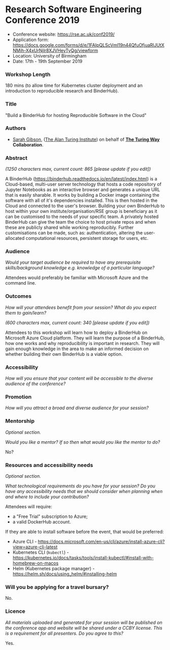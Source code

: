 # Research Software Engineering Conference 2019

* Conference website: https://rse.ac.uk/conf2019/
* Application form: https://docs.google.com/forms/d/e/1FAIpQLScVml19n44QfuOfjuaRlJUtXNMih-X4xUrNjlr8XJVHeyTyQg/viewform
* Location: University of Birmingham
* Date: 17th - 19th September 2019

### Workshop Length

180 mins (to allow time for Kubernetes cluster deployment and an introduction to reproducible research and BinderHub).

### Title

"Build a BinderHub for hosting Reproducible Software in the Cloud"

### Authors

* [Sarah Gibson](https://www.turing.ac.uk/people/researchers/sarah-gibson), ([The Alan Turing Institute](https://www.turing.ac.uk/)) on behalf of **[The Turing Way](https://github.com/alan-turing-institute/the-turing-way) Collaboration**.

### Abstract

_(1250 characters max, current count: 865 [please update if you edit])_

A BinderHub (https://binderhub.readthedocs.io/en/latest/index.html) is a Cloud-based, multi-user server technology that hosts a code repository of Jupyter Notebooks as an interactive browser and generates a unique URL that is easily sharable.
It works by building a Docker image containing the software with all of it's dependencies installed.
This is then hosted in the Cloud and connected to the user's browser.
Building your own BinderHub to host within your own institute/organisation/RSE group is beneficiary as it can be customised to the needs of your specific team.
A privately hosted BinderHub can give the team the choice to host private repos and when these are publicly shared while working reproducibly.
Further customisations can be made, such as: authentication, altering the user-allocated computational resources, persistent storage for users, etc.

### Audience

_Would your target audience be required to have any prerequisite skills/background knowledge e.g. knowledge of a particular language?_

Attendees would preferably be familiar with Microsoft Azure and the command line.

### Outcomes

_How will your attendees benefit from your session? What do you expect them to gain/learn?_

_(600 characters max, current count: 340 [please update if you edit])_

Attendees to this workshop will learn how to deploy a BinderHub on Microsoft Azure Cloud platform.
They will learn the purpose of a BinderHub, how one works and why reproducibility is important in research.
They will gain enough knowledge in the area to make an informed decision on whether building their own BinderHub is a viable option.

### Accessibility

_How will you ensure that your content will be accessible to the diverse audience of the conference?_

### Promotion

_How will you attract a broad and diverse audience for your session?_

### Mentorship

_Optional section._

_Would you like a mentor? If so then what would you like the mentor to do?_

No?

### Resources and accessibility needs

_Optional section._

_What technological requirements do you have for your session? Do you have any accessibility needs that we should consider when planning when and where to include your contribution?_

Attendees will require:
* a "Free Trial" subscription to Azure;
* a valid DockerHub account.

If they are able to install software before the event, that would be preferred:
* Azure CLI - https://docs.microsoft.com/en-us/cli/azure/install-azure-cli?view=azure-cli-latest
* Kubernetes CLI (`kubectl`) - https://kubernetes.io/docs/tasks/tools/install-kubectl/#install-with-homebrew-on-macos
* Helm (Kubernetes package manager) - https://helm.sh/docs/using_helm/#installing-helm

### Will you be applying for a travel bursary?

No.

### Licence

_All materials uploaded and generated for your session will be published on the conference app and website will be shared under a CCBY license._
_This is a requirement for all presenters._
_Do you agree to this?_

Yes.
